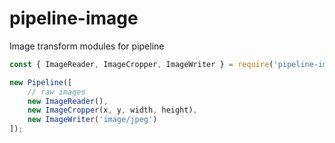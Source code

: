 # pipeline-image

Image transform modules for pipeline

``` javascript
const { ImageReader, ImageCropper, ImageWriter } = require('pipeline-image');

new Pipeline([
	// raw images
	new ImageReader(),
	new ImageCropper(x, y, width, height),
	new ImageWriter('image/jpeg')
]);
```

